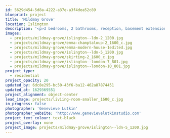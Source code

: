 ```yaml
---
id: 5629d454-5d8a-4222-a37e-a3f4dea52c89
blueprint: project
title: 'Mildmay Grove'
location: Islington
description: '<p>3 bedrooms, 2 bathrooms, reception, basement extension. A serene space, earthy decor in a peaceful palette: home to a healer.</p>'
images:
  - projects/mildmay-grove/islington--ldn-2_1200.jpg
  - projects/mildmay-grove/emma-champtaloup-2_1600_c.jpg
  - projects/mildmay-grove/emma-modern-house-1edited.jpg
  - projects/mildmay-grove/islington--ldn-5_1200.jpg
  - projects/mildmay-grove/skirting-2_1600_c.jpg
  - projects/mildmay-grove/islington--london-7_801.jpg
  - projects/mildmay-grove/islington--london-10_801.jpg
project_type:
  - residential
project_opacity: 20
updated_by: 6dc8e295-bc50-43f6-ba12-462a87874451
updated_at: 1629369551
project_alignment: object-center
lead_image: projects/liviing-room-smaller_1600_c.jpg
in_progress: false
photographer: 'Genevieve Lutkin'
photographer_website: 'http://www.genevievelutkinstudio.com'
project_text_colour: text-black
project_overlay: none
project_image: projects/mildmay-grove/islington--ldn-5_1200.jpg
---
```

